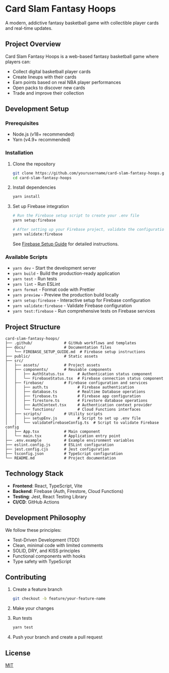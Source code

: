 # Card Slam Fantasy Hoops

A modern, addictive fantasy basketball game with collectible player cards and real-time updates.

## Project Overview

Card Slam Fantasy Hoops is a web-based fantasy basketball game where players can:
- Collect digital basketball player cards
- Create lineups with their cards
- Earn points based on real NBA player performances
- Open packs to discover new cards
- Trade and improve their collection

## Development Setup

### Prerequisites
- Node.js (v18+ recommended)
- Yarn (v4.9+ recommended)

### Installation

1. Clone the repository
   ```bash
   git clone https://github.com/yourusername/card-slam-fantasy-hoops.git
   cd card-slam-fantasy-hoops
   ```

2. Install dependencies
   ```bash
   yarn install
   ```

3. Set up Firebase integration
   ```bash
   # Run the Firebase setup script to create your .env file
   yarn setup:firebase
   
   # After setting up your Firebase project, validate the configuration
   yarn validate:firebase
   ```
   
   See [Firebase Setup Guide](docs/FIREBASE_SETUP_GUIDE.md) for detailed instructions.

### Available Scripts

- `yarn dev` - Start the development server
- `yarn build` - Build the production-ready application
- `yarn test` - Run tests
- `yarn lint` - Run ESLint
- `yarn format` - Format code with Prettier
- `yarn preview` - Preview the production build locally
- `yarn setup:firebase` - Interactive setup for Firebase configuration
- `yarn validate:firebase` - Validate Firebase configuration
- `yarn test:firebase` - Run comprehensive tests on Firebase services

## Project Structure

```
card-slam-fantasy-hoops/
├── .github/              # GitHub workflows and templates
├── docs/                 # Documentation files
│   └── FIREBASE_SETUP_GUIDE.md  # Firebase setup instructions
├── public/               # Static assets
├── src/
│   ├── assets/           # Project assets
│   ├── components/       # Reusable components
│   │   ├── AuthStatus.tsx      # Authentication status component
│   │   └── FirebaseStatus.tsx  # Firebase connection status component
│   ├── firebase/         # Firebase configuration and services
│   │   ├── auth.ts             # Firebase authentication
│   │   ├── database.ts         # Realtime Database operations
│   │   ├── firebase.ts         # Firebase app configuration
│   │   ├── firestore.ts        # Firestore database operations
│   │   ├── AuthContext.tsx     # Authentication context provider
│   │   └── functions/          # Cloud Functions interfaces
│   ├── scripts/          # Utility scripts
│   │   ├── setupEnv.js         # Script to set up .env file
│   │   └── validateFirebaseConfig.ts  # Script to validate Firebase config
│   ├── App.tsx           # Main component
│   └── main.tsx          # Application entry point
├── .env.example          # Example environment variables
├── eslint.config.js      # ESLint configuration
├── jest.config.cjs       # Jest configuration
├── tsconfig.json         # TypeScript configuration
└── README.md             # Project documentation
```

## Technology Stack

- **Frontend**: React, TypeScript, Vite
- **Backend**: Firebase (Auth, Firestore, Cloud Functions)
- **Testing**: Jest, React Testing Library
- **CI/CD**: GitHub Actions

## Development Philosophy

We follow these principles:
- Test-Driven Development (TDD)
- Clean, minimal code with limited comments
- SOLID, DRY, and KISS principles
- Functional components with hooks
- Type safety with TypeScript

## Contributing

1. Create a feature branch
   ```bash
   git checkout -b feature/your-feature-name
   ```

2. Make your changes

3. Run tests
   ```bash
   yarn test
   ```

4. Push your branch and create a pull request

## License

[MIT](LICENSE)